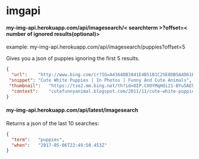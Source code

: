 # imgapi
#### my-img-api.herokuapp.com/api/imagesearch/< searchterm >?offset=< number of ignored results(optional)>

example:
my-img-api.herokuapp.com/api/imagesearch/puppies?offset=5

Gives you a json of puppies ignoring the first 5 results.
```json
{
  "url":	"http://www.bing.com/cr?IG=A4364DB3841E4B51B1C25E8DB5A4D61E&CID=0A0E9847C93469790B22923DC8D36809&rd=1&h=yKCFhrVjix83X1e8cLeHaQVZgvzSdPZNQT-OwzYbRLE&v=1&r=http%3a%2f%2f2.bp.blogspot.com%2f-CaGpPx6iu5c%2fTtcSbSixNrI%2fAAAAAAAADic%2fJmQyo3H_DdM%2fs1600%2fCute-White-Puppies-04.jpg&p=DevEx,5008.1",
 "snippet":	"Cute White Puppies | In Photos | Funny And Cute Animals",
 "thumbnail":	"https://tse2.mm.bing.net/th?id=OIP.CXOYMqHOi21-BYu5AEkCaQEgDY&pid=Api",
  "context":	"cutefunnyanimal.blogspot.com/2011/11/cute-white-puppies-in-photos.html"
}
```
#### my-img-api.herokuapp.com/api/latest/imagesearch
Returns a json of the last 10 searches:
```json
{
  "term":	"puppies",
  "when":	"2017-05-06T22:49:50.453Z"
}
```
